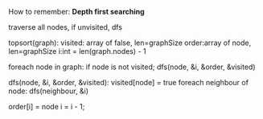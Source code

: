 How to remember: **Depth first searching**

traverse all nodes, if unvisited, dfs

topsort(graph):
  visited: array of false, len=graphSize
  order:array of node, len=graphSize
  i:int = len(graph.nodes) - 1

  foreach node in graph:
    if node is not visited;
      dfs(node, &i, &order, &visited)


dfs(node, &i, &order, &visited):
  visited[node] = true
  foreach neighbour of node:
    dfs(neighbour, &i)

  order[i] = node
  i = i - 1;